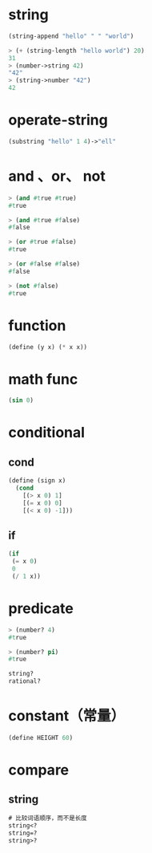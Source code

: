 # string

```lisp
(string-append "hello" " " "world")

> (+ (string-length "hello world") 20)
31
> (number->string 42)
"42"
> (string->number "42")
42
```

# operate-string

```lisp
(substring "hello" 1 4)->"ell"

```



# and 、or、 not

```lisp
> (and #true #true)
#true

> (and #true #false)
#false

> (or #true #false)
#true

> (or #false #false)
#false

> (not #false)
#true
```

# function

```lisp
(define (y x) (* x x))

```

# math func

```lisp
(sin 0)
```



# conditional

## cond

```lisp
(define (sign x)
  (cond
    [(> x 0) 1]
    [(= x 0) 0]
    [(< x 0) -1]))
```

## if

```lisp
(if 
 (= x 0) 
 0 
 (/ 1 x))
```



# predicate

```lisp
> (number? 4)
#true

> (number? pi)
#true

string?
rational?
```



# constant（常量）

```lisp
(define HEIGHT 60)
```



# compare

## string

```lisp
# 比较词语顺序，而不是长度
string<?
string=?
string>?
```



